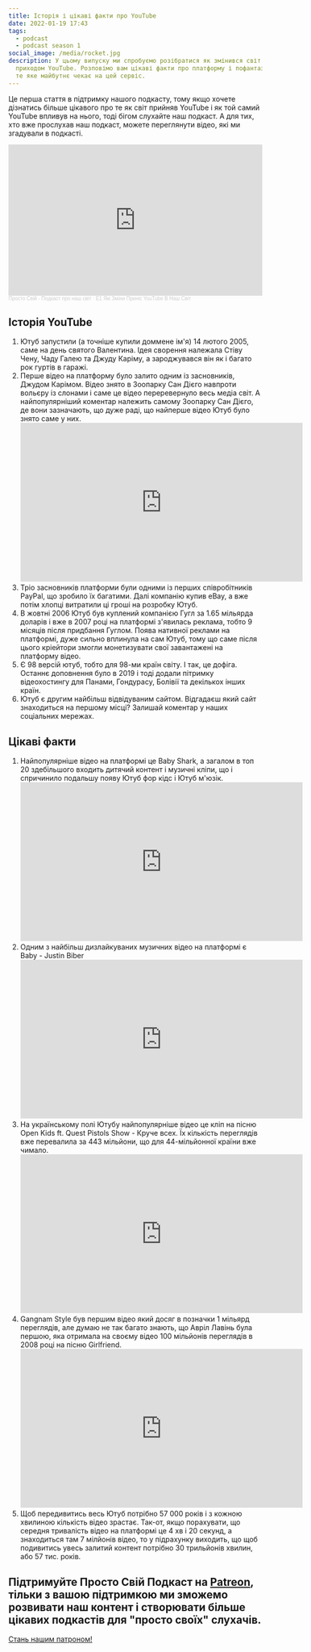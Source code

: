```yaml
---
title: Історія і цікаві факти про YouTube
date: 2022-01-19 17:43
tags:
  - podcast
  - podcast season 1
social_image: /media/rocket.jpg
description: У цьому випуску ми спробуємо розібратися як змінився світ з
  приходом YouTube. Розповімо вам цікаві факти про платформу і пофантазуємо про
  те яке майбутнє чекає на цей сервіс.
---
```


Це перша стаття в підтримку нашого подкасту, тому якщо хочете дізнатись більше цікавого про те як світ прийняв YouTube і як той самий YouTube впливув на нього, тоді бігом слухайте наш подкаст. А для тих, хто вже прослухав наш подкаст, можете переглянути відео, які ми згадували в подкасті.

<iframe width="100%" height="300" scrolling="no" frameborder="no" allow="autoplay" src="https://w.soundcloud.com/player/?url=https%3A//api.soundcloud.com/tracks/1199497672&color=%23ff5500&auto_play=false&hide_related=false&show_comments=true&show_user=true&show_reposts=false&show_teaser=true&visual=true"></iframe><div style="font-size: 10px; color: #cccccc;line-break: anywhere;word-break: normal;overflow: hidden;white-space: nowrap;text-overflow: ellipsis; font-family: Interstate,Lucida Grande,Lucida Sans Unicode,Lucida Sans,Garuda,Verdana,Tahoma,sans-serif;font-weight: 100;"><a href="https://soundcloud.com/prosto-svij" title="Просто Свій - Подкаст про наш світ" target="_blank" style="color: #cccccc; text-decoration: none;">Просто Свій - Подкаст про наш світ</a> · <a href="https://soundcloud.com/prosto-svij/e1-yak-zmni-prins-youtube-v-nash-svt" title="E1 Які Зміни Приніс YouTube В Наш Світ" target="_blank" style="color: #cccccc; text-decoration: none;">E1 Які Зміни Приніс YouTube В Наш Світ</a></div>

## Історія YouTube

1. Ютуб запустили (а точніше купили доммене ім'я) 14 лютого 2005, саме на день святого Валентина. Ідея сворення належала Стіву Чену, Чаду Галею та Джуду Каріму, а зароджувався він як і багато рок гуртів в гаражі.
2. Перше відео на платформу було залито одним із засновників, Джудом Карімом. Відео знято в Зоопарку Сан Дієго навпроти вольєру із слонами і саме це відео переревернуло весь медіа світ. А найпопулярніший коментар належить самому Зоопарку Сан Дієго, де вони зазначають, що дуже раді, що найперше відео Ютуб було знято саме у них. <iframe width="560" height="315" src="https://www.youtube.com/embed/jNQXAC9IVRw" title="YouTube video player" frameborder="0" allow="accelerometer; autoplay; clipboard-write; encrypted-media; gyroscope; picture-in-picture" allowfullscreen></iframe>
3. Тріо засновників платформи були одними із перших співробітників PayPal, що зробило їх багатими. Далі компанію купив eBay, а вже потім хлопці витратили ці гроші на розробку Ютуб.
4. В жовтні 2006 Ютуб був куплений компанією Гугл за 1.65 мільярда доларів і вже в 2007 році на платформі з'явилась реклама, тобто 9 місяців після придбання Гуглом. Поява нативної реклами на платформі, дуже сильно вплинула на сам Ютуб, тому що саме після цього кріейтори змогли монетизувати свої завантажені на платформу відео.
5. Є 98 версій ютуб, тобто для 98-ми країн світу. І так, це дофіга. Останнє доповнення було в 2019 і тоді додали пітримку відеохостингу для Панами, Гондурасу, Болівії та декількох інших країн.
6. Ютуб є другим найбільш відвідуваним сайтом. Відгадаєш який сайт знаходиться на першому місці? Залишай коментар у наших соціальних мережах.

## Цікаві факти

1. Найпопулярніше відео на платформі це Baby Shark, а загалом в топ 20 здебільшого входить дитячий контент і музичні кліпи, що і спричинило подальшу появу Ютуб фор кідс і Ютуб м'юзік. <iframe width="560" height="315" src="https://www.youtube.com/embed/XqZsoesa55w" title="YouTube video player" frameborder="0" allow="accelerometer; autoplay; clipboard-write; encrypted-media; gyroscope; picture-in-picture" allowfullscreen></iframe>
2. Одним з найбільш дизлайкуваних музичних відео на платформі є Baby - Justin Biber <iframe width="560" height="315" src="https://www.youtube.com/embed/kffacxfA7G4" title="YouTube video player" frameborder="0" allow="accelerometer; autoplay; clipboard-write; encrypted-media; gyroscope; picture-in-picture" allowfullscreen></iframe>
3. На українському полі Ютубу найпопулярніше відео це кліп на пісню Open Kids ft. Quest Pistols Show - Круче всех. Їх кількість переглядів вже перевалила за 443 мільйони, що для 44-мільйонної країни вже чимало. <iframe width="560" height="315" src="https://www.youtube.com/embed/eCkBdziK5RM" title="YouTube video player" frameborder="0" allow="accelerometer; autoplay; clipboard-write; encrypted-media; gyroscope; picture-in-picture" allowfullscreen></iframe>
4. Gangnam Style був першим відео який досяг в позначки 1 мільярд переглядів, але думаю не так багато знають, що Авріл Лавінь була першою, яка отримала на своєму відео 100 мільйонів переглядів в 2008 році на пісню Girlfriend. <iframe width="560" height="315" src="https://www.youtube.com/embed/Bg59q4puhmg" title="YouTube video player" frameborder="0" allow="accelerometer; autoplay; clipboard-write; encrypted-media; gyroscope; picture-in-picture" allowfullscreen></iframe>
5. Щоб передивитись весь Ютуб потрібно 57 000 років і з кожною хвилиною кількість відео зрастає. Так-от, якщо порахувати, що середня тривалість відео на платформі це 4 хв і 20 секунд, а знаходиться там 7 мілйонів відео, то у підрахунку виходить, що щоб подивитись увесь залитий контент потрібно 30 трильйонів хвилин, або 57 тис. років.

## Підтримуйте Просто Свій Подкаст на [Patreon](https://www.patreon.com/bePatron?u=66578283 "Просто свій патреон"), тільки з вашою підтримкою ми зможемо розвивати наш контент і створювати більше цікавих подкастів для "просто своїх" слухачів.

<a href="https://www.patreon.com/bePatron?u=66578283" data-patreon-widget-type="become-patron-button">Стань нашим патроном!</a><script async src="https://c6.patreon.com/becomePatronButton.bundle.js"></script>
